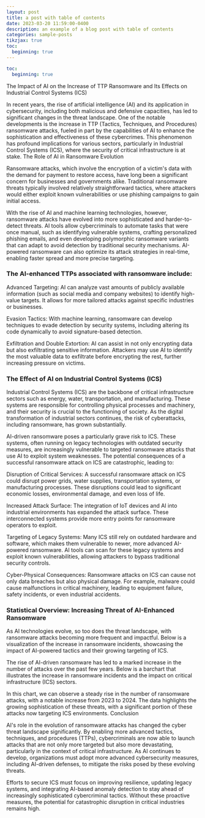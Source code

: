 ```yaml
---
layout: post
title: a post with table of contents
date: 2023-03-20 11:59:00-0400
description: an example of a blog post with table of contents
categories: sample-posts
tikzjax: true
toc:
  beginning: true
---
```



```yml
toc:
  beginning: true
```

The Impact of AI on the Increase of TTP Ransomware and Its Effects on Industrial Control Systems (ICS)

In recent years, the rise of artificial intelligence (AI) and its application in cybersecurity, including both malicious and defensive capacities, has led to significant changes in the threat landscape. One of the notable developments is the increase in TTP (Tactics, Techniques, and Procedures) ransomware attacks, fueled in part by the capabilities of AI to enhance the sophistication and effectiveness of these cybercrimes. This phenomenon has profound implications for various sectors, particularly in Industrial Control Systems (ICS), where the security of critical infrastructure is at stake.
The Role of AI in Ransomware Evolution

Ransomware attacks, which involve the encryption of a victim's data with the demand for payment to restore access, have long been a significant concern for businesses and governments alike. Traditional ransomware threats typically involved relatively straightforward tactics, where attackers would either exploit known vulnerabilities or use phishing campaigns to gain initial access.

With the rise of AI and machine learning technologies, however, ransomware attacks have evolved into more sophisticated and harder-to-detect threats. AI tools allow cybercriminals to automate tasks that were once manual, such as identifying vulnerable systems, crafting personalized phishing emails, and even developing polymorphic ransomware variants that can adapt to avoid detection by traditional security mechanisms. AI-powered ransomware can also optimize its attack strategies in real-time, enabling faster spread and more precise targeting.

### The AI-enhanced TTPs associated with ransomware include:

Advanced Targeting: AI can analyze vast amounts of publicly available information (such as social media and company websites) to identify high-value targets. It allows for more tailored attacks against specific industries or businesses.

Evasion Tactics: With machine learning, ransomware can develop techniques to evade detection by security systems, including altering its code dynamically to avoid signature-based detection.

Exfiltration and Double Extortion: AI can assist in not only encrypting data but also exfiltrating sensitive information. Attackers may use AI to identify the most valuable data to exfiltrate before encrypting the rest, further increasing pressure on victims.

### The Effect of AI on Industrial Control Systems (ICS)

Industrial Control Systems (ICS) are the backbone of critical infrastructure sectors such as energy, water, transportation, and manufacturing. These systems are responsible for controlling physical processes and machinery, and their security is crucial to the functioning of society. As the digital transformation of industrial sectors continues, the risk of cyberattacks, including ransomware, has grown substantially.

AI-driven ransomware poses a particularly grave risk to ICS. These systems, often running on legacy technologies with outdated security measures, are increasingly vulnerable to targeted ransomware attacks that use AI to exploit system weaknesses. The potential consequences of a successful ransomware attack on ICS are catastrophic, leading to:

Disruption of Critical Services: A successful ransomware attack on ICS could disrupt power grids, water supplies, transportation systems, or manufacturing processes. These disruptions could lead to significant economic losses, environmental damage, and even loss of life.

Increased Attack Surface: The integration of IoT devices and AI into industrial environments has expanded the attack surface. These interconnected systems provide more entry points for ransomware operators to exploit.

Targeting of Legacy Systems: Many ICS still rely on outdated hardware and software, which makes them vulnerable to newer, more advanced AI-powered ransomware. AI tools can scan for these legacy systems and exploit known vulnerabilities, allowing attackers to bypass traditional security controls.

Cyber-Physical Consequences: Ransomware attacks on ICS can cause not only data breaches but also physical damage. For example, malware could cause malfunctions in critical machinery, leading to equipment failure, safety incidents, or even industrial accidents.

### Statistical Overview: Increasing Threat of AI-Enhanced Ransomware

As AI technologies evolve, so too does the threat landscape, with ransomware attacks becoming more frequent and impactful. Below is a visualization of the increase in ransomware incidents, showcasing the impact of AI-powered tactics and their growing targeting of ICS.

The rise of AI-driven ransomware has led to a marked increase in the number of attacks over the past few years. Below is a barchart that illustrates the increase in ransomware incidents and the impact on critical infrastructure (ICS) sectors.

<script type="text/tikz">
\begin{tikzpicture}
    \begin{axis}[
        ybar=2pt,
        width=10cm,
        height=6cm,
        ylabel={Number of Attacks},
        xlabel={Year},
        symbolic x coords={2020, 2021, 2022, 2023, 2024},
        xtick=data,
        ymin=0,
        enlarge x limits=0.2,
        bar width=0.5cm,
        title={Increase in Ransomware Threats Due to AI (2020 - 2024)},
        nodes near coords,
        ymin=0
    ]
    \addplot coordinates {(2020, 180) (2021, 350) (2022, 550) (2023, 800) (2024, 1200)};
    \addplot coordinates {(2020, 50) (2021, 100) (2022, 250) (2023, 500) (2024, 700)};
    \legend{All Ransomware Attacks, ICS Targeted}
    \end{axis}
\end{tikzpicture}
</script>

<script type="text/tikz">
\begin{tikzpicture}
    \draw[red,fill=black!60!red] (0,0) circle [radius=1.5];
    \draw[green,fill=black!60!green] (0,0) circle [x radius=1.5cm, y radius=10mm];
    \draw[blue,fill=black!60!blue] (0,0) circle [x radius=1cm, y radius=5mm, rotate=30];
\end{tikzpicture}
</script>



In this chart, we can observe a steady rise in the number of ransomware attacks, with a notable increase from 2023 to 2024. The data highlights the growing sophistication of these threats, with a significant portion of these attacks now targeting ICS environments.
Conclusion

AI's role in the evolution of ransomware attacks has changed the cyber threat landscape significantly. By enabling more advanced tactics, techniques, and procedures (TTPs), cybercriminals are now able to launch attacks that are not only more targeted but also more devastating, particularly in the context of critical infrastructure. As AI continues to develop, organizations must adopt more advanced cybersecurity measures, including AI-driven defenses, to mitigate the risks posed by these evolving threats.

Efforts to secure ICS must focus on improving resilience, updating legacy systems, and integrating AI-based anomaly detection to stay ahead of increasingly sophisticated cybercriminal tactics. Without these proactive measures, the potential for catastrophic disruption in critical industries remains high.
